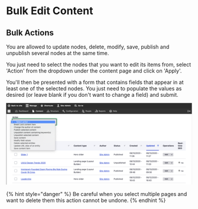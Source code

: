 # Bulk Edit Content

## Bulk Actions

You are allowed to update nodes, delete, modify, save, publish and unpublish several nodes at the same time. 

You just need to select the nodes that you want to edit its items from, select 'Action' from the dropdown under the content page and click on 'Apply'. 

You'll then be presented with a form that contains fields that appear in at least one of the selected nodes. You just need to populate the values as desired \(or leave blank if you don't want to change a field\) and submit.

![Bulk Action list](../../.gitbook/assets/2020-08-13_12-59-46.png)

{% hint style="danger" %}
Be careful when you select multiple pages and want to delete them this action cannot be undone.
{% endhint %}


